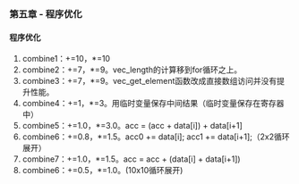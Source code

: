 <link rel="stylesheet" href="../extra/ideal-image-slider.css">
<link rel="stylesheet" href="../extra/ideal-default-theme.css">
<script src="../extra/ideal-image-slider.js"></script>
<script src="../extra/ideal-iis-bullet-nav.js"></script>
<script>
let gitbook = gitbook || [];
gitbook.push(function() {
    let slider = new IdealImageSlider.Slider('.IdealImageSlider');
    slider.addBulletNav();
});
</script>

### 第五章 - 程序优化

#### 程序优化
1. combine1：+=10，*=10
1. combine2：+=7，*=9。vec_length的计算移到for循环之上。
1. combine3：+=7，*=9。vec_get_element函数改成直接数组访问并没有提升性能。
1. combine4：+=1，*=3。用临时变量保存中间结果（临时变量保存在寄存器中）
1. combine5：+=1.0，*=3.0。acc = (acc + data[i]) + data[i+1]
1. combine6：+=0.8，*=1.5。acc0 += data[i]; acc1 += data[i+1];（2x2循环展开）
1. combine7：+=1.0，*=1.5。acc = acc + (data[i] + data[i+1])
1. combine6：+=0.5，*=1.0。(10x10循环展开)

